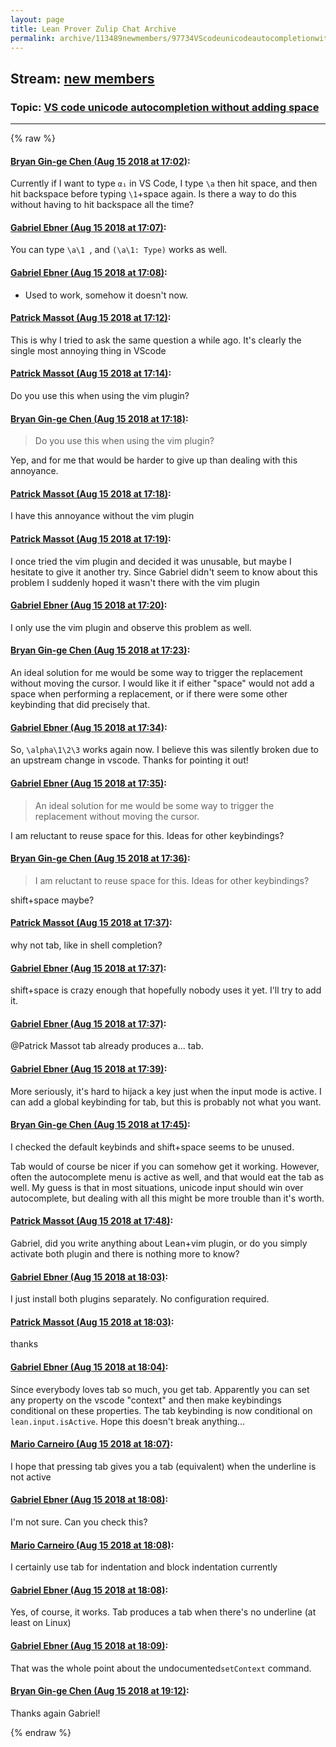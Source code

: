 ```yaml
---
layout: page
title: Lean Prover Zulip Chat Archive 
permalink: archive/113489newmembers/97734VScodeunicodeautocompletionwithoutaddingspace.html
---
```


## Stream: [new members](index.html)
### Topic: [VS code unicode autocompletion without adding space](97734VScodeunicodeautocompletionwithoutaddingspace.html)

---


{% raw %}
#### [ Bryan Gin-ge Chen (Aug 15 2018 at 17:02)](https://leanprover.zulipchat.com/#narrow/stream/113489-new%20members/topic/VS%20code%20unicode%20autocompletion%20without%20adding%20space/near/132179797):
<p>Currently if I want to type <code>α₁</code> in VS Code, I type <code>\a</code> then hit space, and then hit backspace before typing <code>\1</code>+space again. Is there a way to do this without having to hit backspace all the time?</p>

#### [ Gabriel Ebner (Aug 15 2018 at 17:07)](https://leanprover.zulipchat.com/#narrow/stream/113489-new%20members/topic/VS%20code%20unicode%20autocompletion%20without%20adding%20space/near/132180057):
<p>You can type <code>\a\1 </code>, and <code>(\a\1: Type)</code> works as well.</p>

#### [ Gabriel Ebner (Aug 15 2018 at 17:08)](https://leanprover.zulipchat.com/#narrow/stream/113489-new%20members/topic/VS%20code%20unicode%20autocompletion%20without%20adding%20space/near/132180112):
<ul>
<li>Used to work, somehow it doesn't now.</li>
</ul>

#### [ Patrick Massot (Aug 15 2018 at 17:12)](https://leanprover.zulipchat.com/#narrow/stream/113489-new%20members/topic/VS%20code%20unicode%20autocompletion%20without%20adding%20space/near/132180357):
<p>This is why I tried to ask the same question a while ago. It's clearly the single most annoying thing in VScode</p>

#### [ Patrick Massot (Aug 15 2018 at 17:14)](https://leanprover.zulipchat.com/#narrow/stream/113489-new%20members/topic/VS%20code%20unicode%20autocompletion%20without%20adding%20space/near/132180446):
<p>Do you use this when using the vim plugin?</p>

#### [ Bryan Gin-ge Chen (Aug 15 2018 at 17:18)](https://leanprover.zulipchat.com/#narrow/stream/113489-new%20members/topic/VS%20code%20unicode%20autocompletion%20without%20adding%20space/near/132180667):
<blockquote>
<p>Do you use this when using the vim plugin?</p>
</blockquote>
<p>Yep, and for me that would be harder to give up than dealing with this annoyance.</p>

#### [ Patrick Massot (Aug 15 2018 at 17:18)](https://leanprover.zulipchat.com/#narrow/stream/113489-new%20members/topic/VS%20code%20unicode%20autocompletion%20without%20adding%20space/near/132180678):
<p>I have this annoyance without the vim plugin</p>

#### [ Patrick Massot (Aug 15 2018 at 17:19)](https://leanprover.zulipchat.com/#narrow/stream/113489-new%20members/topic/VS%20code%20unicode%20autocompletion%20without%20adding%20space/near/132180709):
<p>I once tried the vim plugin and decided it was unusable, but maybe I hesitate to give it another try. Since Gabriel didn't seem to know about this problem I suddenly hoped it wasn't there with the vim plugin</p>

#### [ Gabriel Ebner (Aug 15 2018 at 17:20)](https://leanprover.zulipchat.com/#narrow/stream/113489-new%20members/topic/VS%20code%20unicode%20autocompletion%20without%20adding%20space/near/132180771):
<p>I only use the vim plugin and observe this problem as well.</p>

#### [ Bryan Gin-ge Chen (Aug 15 2018 at 17:23)](https://leanprover.zulipchat.com/#narrow/stream/113489-new%20members/topic/VS%20code%20unicode%20autocompletion%20without%20adding%20space/near/132180923):
<p>An ideal solution for me would be some way to trigger the replacement without moving the cursor. I would like it if either "space" would not add a space when performing a replacement, or if there were some other keybinding that did precisely that.</p>

#### [ Gabriel Ebner (Aug 15 2018 at 17:34)](https://leanprover.zulipchat.com/#narrow/stream/113489-new%20members/topic/VS%20code%20unicode%20autocompletion%20without%20adding%20space/near/132181558):
<p>So, <code>\alpha\1\2\3</code> works again now.  I believe this was silently broken due to an upstream change in vscode.  Thanks for pointing it out!</p>

#### [ Gabriel Ebner (Aug 15 2018 at 17:35)](https://leanprover.zulipchat.com/#narrow/stream/113489-new%20members/topic/VS%20code%20unicode%20autocompletion%20without%20adding%20space/near/132181588):
<blockquote>
<p>An ideal solution for me would be some way to trigger the replacement without moving the cursor.</p>
</blockquote>
<p>I am reluctant to reuse space for this.  Ideas for other keybindings?</p>

#### [ Bryan Gin-ge Chen (Aug 15 2018 at 17:36)](https://leanprover.zulipchat.com/#narrow/stream/113489-new%20members/topic/VS%20code%20unicode%20autocompletion%20without%20adding%20space/near/132181669):
<blockquote>
<p>I am reluctant to reuse space for this.  Ideas for other keybindings?</p>
</blockquote>
<p>shift+space maybe?</p>

#### [ Patrick Massot (Aug 15 2018 at 17:37)](https://leanprover.zulipchat.com/#narrow/stream/113489-new%20members/topic/VS%20code%20unicode%20autocompletion%20without%20adding%20space/near/132181736):
<p>why not tab, like in shell completion?</p>

#### [ Gabriel Ebner (Aug 15 2018 at 17:37)](https://leanprover.zulipchat.com/#narrow/stream/113489-new%20members/topic/VS%20code%20unicode%20autocompletion%20without%20adding%20space/near/132181741):
<p>shift+space is crazy enough that hopefully nobody uses it yet. I'll try to add it.</p>

#### [ Gabriel Ebner (Aug 15 2018 at 17:37)](https://leanprover.zulipchat.com/#narrow/stream/113489-new%20members/topic/VS%20code%20unicode%20autocompletion%20without%20adding%20space/near/132181753):
<p><span class="user-mention" data-user-id="110031">@Patrick Massot</span> tab already produces a... tab.</p>

#### [ Gabriel Ebner (Aug 15 2018 at 17:39)](https://leanprover.zulipchat.com/#narrow/stream/113489-new%20members/topic/VS%20code%20unicode%20autocompletion%20without%20adding%20space/near/132181835):
<p>More seriously, it's hard to hijack a key just when the input mode is active.  I can add a global keybinding for tab, but this is probably not what you want.</p>

#### [ Bryan Gin-ge Chen (Aug 15 2018 at 17:45)](https://leanprover.zulipchat.com/#narrow/stream/113489-new%20members/topic/VS%20code%20unicode%20autocompletion%20without%20adding%20space/near/132182138):
<p>I checked the default keybinds and shift+space seems to be unused. </p>
<p>Tab would of course be nicer if you can somehow get it working. However, often the autocomplete menu is active as well, and that would eat the tab as well.  My guess is that in most situations, unicode input should win over autocomplete, but dealing with all this might be more trouble than it's worth.</p>

#### [ Patrick Massot (Aug 15 2018 at 17:48)](https://leanprover.zulipchat.com/#narrow/stream/113489-new%20members/topic/VS%20code%20unicode%20autocompletion%20without%20adding%20space/near/132182306):
<p>Gabriel, did you write anything about Lean+vim plugin, or do you simply activate both plugin and there is nothing more to know?</p>

#### [ Gabriel Ebner (Aug 15 2018 at 18:03)](https://leanprover.zulipchat.com/#narrow/stream/113489-new%20members/topic/VS%20code%20unicode%20autocompletion%20without%20adding%20space/near/132183068):
<p>I just install both plugins separately.  No configuration required.</p>

#### [ Patrick Massot (Aug 15 2018 at 18:03)](https://leanprover.zulipchat.com/#narrow/stream/113489-new%20members/topic/VS%20code%20unicode%20autocompletion%20without%20adding%20space/near/132183084):
<p>thanks</p>

#### [ Gabriel Ebner (Aug 15 2018 at 18:04)](https://leanprover.zulipchat.com/#narrow/stream/113489-new%20members/topic/VS%20code%20unicode%20autocompletion%20without%20adding%20space/near/132183178):
<p>Since everybody loves tab so much, you get tab.  Apparently you can set any property on the vscode "context" and then make keybindings conditional on these properties.  The tab keybinding is now conditional on <code>lean.input.isActive</code>.  Hope this doesn't break anything...</p>

#### [ Mario Carneiro (Aug 15 2018 at 18:07)](https://leanprover.zulipchat.com/#narrow/stream/113489-new%20members/topic/VS%20code%20unicode%20autocompletion%20without%20adding%20space/near/132183317):
<p>I hope that pressing tab gives you a tab (equivalent) when the underline is not active</p>

#### [ Gabriel Ebner (Aug 15 2018 at 18:08)](https://leanprover.zulipchat.com/#narrow/stream/113489-new%20members/topic/VS%20code%20unicode%20autocompletion%20without%20adding%20space/near/132183369):
<p>I'm not sure.  Can you check this?</p>

#### [ Mario Carneiro (Aug 15 2018 at 18:08)](https://leanprover.zulipchat.com/#narrow/stream/113489-new%20members/topic/VS%20code%20unicode%20autocompletion%20without%20adding%20space/near/132183375):
<p>I certainly use tab for indentation and block indentation currently</p>

#### [ Gabriel Ebner (Aug 15 2018 at 18:08)](https://leanprover.zulipchat.com/#narrow/stream/113489-new%20members/topic/VS%20code%20unicode%20autocompletion%20without%20adding%20space/near/132183387):
<p>Yes, of course, it works.  Tab produces a tab when there's no underline (at least on Linux)</p>

#### [ Gabriel Ebner (Aug 15 2018 at 18:09)](https://leanprover.zulipchat.com/#narrow/stream/113489-new%20members/topic/VS%20code%20unicode%20autocompletion%20without%20adding%20space/near/132183416):
<p>That was the whole point about the undocumented<code>setContext</code> command.</p>

#### [ Bryan Gin-ge Chen (Aug 15 2018 at 19:12)](https://leanprover.zulipchat.com/#narrow/stream/113489-new%20members/topic/VS%20code%20unicode%20autocompletion%20without%20adding%20space/near/132186642):
<p>Thanks again Gabriel!</p>


{% endraw %}
